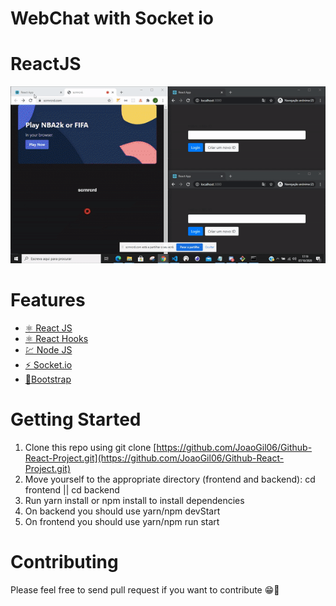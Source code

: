 # WebChat with Socket io
# ReactJS

![Webchat preview desktop](https://github.com/JoaoGil06/WebChat/blob/master/frontend/assets/webchat.gif) 

# Features
* [⚛ React JS](https://reactjs.org/)
* [⚛ React Hooks](https://reactjs.org/docs/hooks-intro.html)
* [💹 Node JS](https://nodejs.org/en/)
* [⚡ Socket.io](https://nodejs.org/en/)
* [💅Bootstrap](https://react-bootstrap.github.io/)

# Getting Started
1. Clone this repo using git clone [https://github.com/JoaoGil06/Github-React-Project.git](https://github.com/JoaoGil06/Github-React-Project.git)
1. Move yourself to the appropriate directory (frontend and backend): cd frontend || cd backend
1. Run yarn install or npm install to install dependencies
1. On backend you should use yarn/npm devStart
1. On frontend you should use yarn/npm run start

# Contributing
Please feel free to send pull request if you want to contribute 😁🚀
